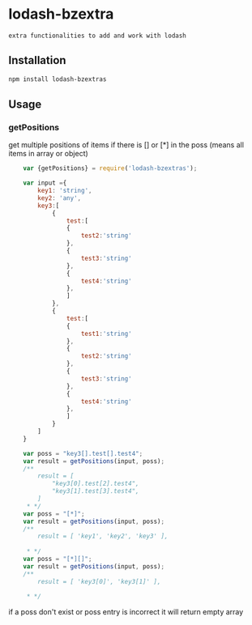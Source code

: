 # lodash-bzextra
    extra functionalities to add and work with lodash

## Installation

```bash
npm install lodash-bzextras
```

## Usage

### getPositions

get multiple positions of items if there is [] or [*] in the poss (means all items in array or object)

```javaScript
    var {getPositions} = require('lodash-bzextras');

    var input ={
        key1: 'string',
        key2: 'any',
        key3:[
            {
                test:[
                {
                    test2:'string'
                },
                {
                    test3:'string'
                },
                {
                    test4:'string'
                },
                ]
            },
            {
                test:[
                {
                    test1:'string'
                },
                {
                    test2:'string'
                },
                {
                    test3:'string'
                },
                {
                    test4:'string'
                },
                ]
            }
        ]
    }

    var poss = "key3[].test[].test4";
    var result = getPositions(input, poss);
    /**
        result = [
            "key3[0].test[2].test4",
            "key3[1].test[3].test4",
        ]
     * */
    var poss = "[*]";
    var result = getPositions(input, poss);
    /**
        result = [ 'key1', 'key2', 'key3' ],
        
     * */
    var poss = "[*][]";
    var result = getPositions(input, poss);
    /**
        result = [ 'key3[0]', 'key3[1]' ],
        
     * */

```

if a poss don't exist or poss entry is incorrect it will return empty array

